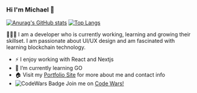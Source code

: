 ### Hi I'm Michael 👋 
 [![Anurag's GitHub stats](https://github-readme-stats.vercel.app/api?username=MiCurran&show_icons=true&theme=yeblu)](https://github.com/MiCurran/github-readme-stats)
 [![Top Langs](https://github-readme-stats.vercel.app/api/top-langs/?username=anuraghazra&layout=compact&langs_count=8&theme=yeblu)](https://github.com/anuraghazra/github-readme-stats) 
 
 👨🏽‍💻 I am a developer who is currently working, learning and growing their skillset. I am passionate about UI/UX design and am fascinated with learning blockchain technology. 
 
- ⚡ I enjoy working with React and Nextjs
- 🌱 I’m currently learning GO
- 🏠 Visit my [Portfolio Site](https://michaelcurran.vercel.app) for more about me and contact info
- ![CodeWars Badge](https://www.codewars.com/users/MiCurran/badges/small) Join me on [Code Wars!](www.codewars.com/r/yjW6NQ)
<!--
**MiCurran/MiCurran** is a ✨ _special_ ✨ repository because its `README.md` (this file) appears on your GitHub profile.

Here are some ideas to get you started:

- 🔭 I’m currently working on ...
- 🌱 I’m currently learning ...
- 👯 I’m looking to collaborate on ...
- 🤔 I’m looking for help with ...
- 💬 Ask me about ...
- 📫 How to reach me: ...
- 😄 Pronouns: ...
- ⚡ Fun fact: ...
-->
